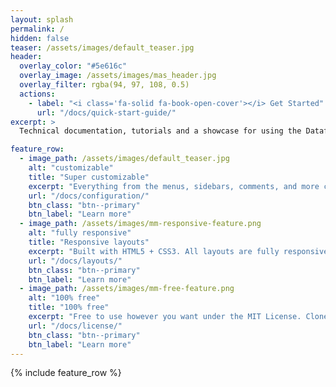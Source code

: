 ```yaml
---
layout: splash
permalink: /
hidden: false
teaser: /assets/images/default_teaser.jpg
header:
  overlay_color: "#5e616c"
  overlay_image: /assets/images/mas_header.jpg
  overlay_filter: rgba(94, 97, 108, 0.5)
  actions:
    - label: "<i class='fa-solid fa-book-open-cover'></i> Get Started"
      url: "/docs/quick-start-guide/"
excerpt: >
  Technical documentation, tutorials and a showcase for using the Datafeeds and Data from the Mayflower Autonomous Ship.

feature_row:
  - image_path: /assets/images/default_teaser.jpg
    alt: "customizable"
    title: "Super customizable"
    excerpt: "Everything from the menus, sidebars, comments, and more can be configured or set with YAML Front Matter."
    url: "/docs/configuration/"
    btn_class: "btn--primary"
    btn_label: "Learn more"
  - image_path: /assets/images/mm-responsive-feature.png
    alt: "fully responsive"
    title: "Responsive layouts"
    excerpt: "Built with HTML5 + CSS3. All layouts are fully responsive with helpers to augment your content."
    url: "/docs/layouts/"
    btn_class: "btn--primary"
    btn_label: "Learn more"
  - image_path: /assets/images/mm-free-feature.png
    alt: "100% free"
    title: "100% free"
    excerpt: "Free to use however you want under the MIT License. Clone it, fork it, customize it... whatever!"
    url: "/docs/license/"
    btn_class: "btn--primary"
    btn_label: "Learn more"      
---
```


{% include feature_row %}
